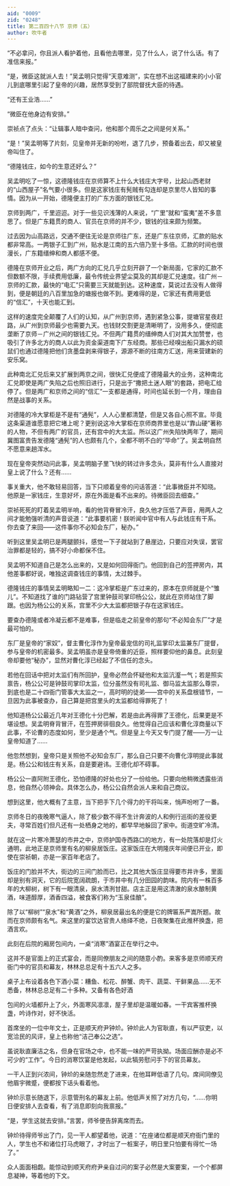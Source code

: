 ```yaml
---
aid: "0009"
zid: "0248"
title: 第二百四十八节 京师（五）
author: 吹牛者
---
```


“不必拿问，你且派人看护着他，且看他去哪里，见了什么人，说了什么话。有了准信来报。”

“是，微臣这就派人去！”吴孟明只觉得“天意难测”，实在想不出这福建来的小小官儿到底哪里引起了皇帝的兴趣，居然享受到了部院督抚大臣的待遇。

“还有王业浩……”

“微臣在他身边有安排。”

崇祯点了点头：“让辑事人暗中查问，他和那个周乐之之间是何关系。”

“是！”吴孟明等了片刻，见皇帝并无新的吩咐，退了几步，预备着出去，却又被皇帝叫住了。

“德隆钱庄，如今的生意还好么？”

吴孟明吃了一惊，这德隆钱庄在京师算不上什么大钱庄大字号，比起山西老财的“山西屋子”名气要小很多。但是这家钱庄有髡贼有勾连却是京里尽人皆知的事情。因为从一开始，德隆便主打的广东方面的银钱汇兑。

京师到两广，千里迢迢。对于一些见识浅薄的人来说，“广里”就和“蛮夷”差不多意思了。但是广东籍贯的商人、官员在京师的并不少，银钱的往来颇为频繁。

过去因为山高路远，交通不便往无论是京师往广东，还是广东往京师，汇款的贴水都非常高。一两银子汇到广州，贴水是江南的五六倍乃至十多倍。汇款的时间也很漫长，广东籍缙绅和商人都感不便。

德隆在京师开业之后，两广方向的汇兑几乎立刻开辟了一个新局面，它家的汇款不但数额不限，手续费用低廉，最令传统业界望尘莫及的其却是汇兑速度。往广州－京师的汇款，最快的“电汇”只需要三天就能到达。这种速度，莫说过去没有人做得到，便是朝廷的八百里加急的塘报也做不到。更难得的是，它家还有费用更低的“信汇”，十天也能汇到。

这样的速度完全颠覆了人们的认知，从广州到京师，遇到紧急公事，提塘官星夜赶路，从广州到京师最少也需要九天。也钱财交割更是清晰明了，没用多久，便彻底垄断了京师－广州之间的银钱汇兑。不但两广籍贯的缙绅商人们对其大加赞誉，也吸引了许多北方的商人以此为资金渠道南下广东经商。那些已经嗅出船只漏水的硕鼠们也通过德隆把他们贪墨盘剥来得银子，源源不断的往南方汇送，用来营建新的安乐窝。

此种南北汇兑后来又扩展到两京之间，很快汇兑便成了德隆最大的业务，这种南北汇兑即使是两广失陷之后也照旧进行，只是出于“撒把土迷人眼”的套路，把电汇给停了。但是两广和京师之间的“信汇”一支都是通得，时间也延长到一个月，理由自然是战事的关系。

对德隆的冷大掌柜是不是有“通髡”，人人心里都清楚，但是又各自心照不宣。毕竟这条渠道谁愿意把它堵上呢？更别说这冷大掌柜在京师商界里也是以“靠山硬”著称的人物，不但有两广的官员，还有宫中的大太监。所以这广州失陷快两年了，期间冀图富贵告发德隆“通髡”的人也颇有几个，全都不明不白的“毕命”了。吴孟明自然不愿意来趟浑水。

现在皇帝突然动问此事，吴孟明脑子里飞快的转过许多念头，莫非有什么人直接对皇上说了什么？还有……

事关重大，他不敢轻易回答，当下只顺着皇帝的问话答道：“此事微臣并不知晓。他原是一家钱庄，生意好坏，原在外面是看不出来的。待微臣回去细查。”

崇祯死死的盯着吴孟明半响，看的他背脊冒冷汗，良久他才压低了声音，用两人之间才能勉强听清的声音说道：“此事要机密！朕听闻中官中有人与此钱庄有干系。你去查了来回――这件事你不必知会东厂，秘办。”

听到这里吴孟明已是两腿颤抖，感觉一下子就站到了悬崖边，只要应对失误，罢官治罪都是轻的，搞不好小命都保不住。

吴孟明不知道自己是怎么出来的，又是如何回得衙门。他回到自己的签押房内，其他差事都好说，唯独这调查钱庄的事情，太过棘手。

德隆钱庄的事情吴孟明略知一二：这冷掌柜是广东过来的，原本在京师就是个“雏儿”。不知道找了谁的门路钻营了宫里钟鼓司掌印杨公公，就此在京师站住了脚跟。也因为杨公公的关系，宫里不少大太监都把银子存在这家钱庄。

要查办德隆或者冷凝云都不是难事，但是临走之前皇帝的那句“不必知会东厂”才是最可怕的。

东厂是皇帝的“家奴”，督主曹化淳作为皇帝最宠信的司礼监掌印太监兼东厂提督，参与皇帝的机密最多。吴孟明虽亦是皇帝倚重的近臣，照样要仰他的鼻息。此刻皇帝却要他“秘办”，显然对曹化淳已经起了不信任的念头。

若他在回话中把对太监们有所回护，皇帝必然会怀疑他和太监沆瀣一气；若是照实禀告，杨公公可是钟鼓司掌印太监，位分虽然没有司礼监、御马监太监那么尊崇，到底也是二十四衙门管事大太监之一，高时明的徒弟――宫中的关系盘根错节，一旦因为此事被查办，自己算是把宫里头的太监都给得罪死了！

他知道杨公公最近几年对王德化十分巴解，若是由此再得罪了王德化，后果更是不堪设想。吴孟明脊背冒汗，在签押房徘徊良久。他觉得自己应该和曹化淳商量以下此事，不论曹的态度如何，至少是通个气。但是皇上今天又专门提了醒――万一让皇帝知道了……

他忽然想到，皇帝只是关照他不必知会东厂，那么自己只要不向曹化淳明提此事就是。杨公公和钱庄有关系，自是要避讳。王德化却不碍事。

杨公公一直阿附王德化，恐怕德隆的好处也分了一份给他。只要向他稍微透露些消息，他自然心领神会。具体怎么办，杨公公自然会派人来和自己商议。

想到这里，他大概有了主意，当下把手下几个得力的干将叫来，悄声吩咐了一番。

京师冬日的夜晚寒气逼人，除了极少数不得不生计奔波的人和例行巡街的差役更夫，寻常百姓们但凡还有一处栖身之地的，都早早地躲回了家中。街道空旷冷清。

就在这一片寒冷萧瑟的市井之中，京师护国寺西路口的地方，有一处院落却是灯火通明，此地正是京师里有名的柳泉居饭庄。这家饭庄在大明隆庆年间便已开业，即使在崇祯朝，亦是一家百年老店了。

饭庄的门脸并不大，街边的三间门脸而已，比之其他大饭庄显得要市井许多，里面却是别有洞天，它的后院宽阔疏朗，于市井中有几分田园的韵味。院内有一株百多年的大柳树，树下有一眼清泉，泉水清洌甘甜。店主正是用这清澈的泉水酿制黄酒，味道醇厚，酒香四溢，被食客们称为“玉泉佳酿”。

除了以“柳树”“泉水”和“黄酒”之外，柳泉居最出名的便是它的牌匾系严嵩所题。故而在京师颇有名气。来这里的宴饮达官贵人络绎不绝，日夜聚集在此推杯换盏，把酒言欢。

此刻在后院的厢房包间内，一桌“消寒”酒宴正在举行之中。

这并不是官面上的正式宴会，而是同僚朋友之间的随意小酌。来客多是京师顺天府衙门中的官员和幕友，林林总总足有十五六人之多。

桌子上布设着各色下酒小菜：糟鱼、松花、醉蟹、肉干、蔬菜、干鲜果品……无不悉备，林林总总足有二十多种。又备有各色好酒

包间的火墙都升上了火，外面寒风凛凛，屋子里却是温暖如春。一干宾客推杯换盏，吟诗作对，好不快活。

首席坐的一位中年文士，正是顺天府尹钟炌。钟炌此人为官耿直，有以严驭吏，以宽洽民的风评，皇上也称他“洁己奉公之选”。

虽说耿直廉洁之名，但身在官场之中，也不能一味的严苛执拗。场面应酬亦是必不可少的“工作”。今日的消寒饮宴是他发起，以此犒劳慰问手下的官员幕友。

一干人正到兴浓间，钟炌的亲随忽然走了进来，在他耳畔低语了几句。席间同僚见他眉宇微蹙，便都按下话头看着他。

钟炌示意长随退下，示意管刑名的幕友上前。他低声关照了对方几句，“……你明日便安排人去查看，有了消息即刻向我禀报。”

“是，学生这就去安排。”言罢，师爷便告辞离席而去。

钟炌待得师爷出了门，见一干人都望着他，说道：“在座诸位都是顺天府衙门里的人，学生也不和诸位打马虎眼了，才时出了一桩案子，明日里只怕要有得忙一场了。”

众人面面相觑。能惊动到顺天府府尹亲自过问的案子必然是大案要案，一个个都屏息凝神，等着他的下文。

